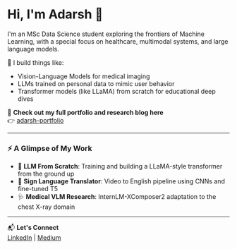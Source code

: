 # Hi, I'm Adarsh 👋

I'm an MSc Data Science student exploring the frontiers of Machine Learning, with a special focus on healthcare, multimodal systems, and large language models.

🚀 I build things like:
- Vision-Language Models for medical imaging
- LLMs trained on personal data to mimic user behavior
- Transformer models (like LLaMA) from scratch for educational deep dives

🔗 **Check out my full portfolio and research blog here**  
👉 [adarsh-portfolio]([https://adarsh-ai.vercel.app](https://adarsh-crafts.github.io/))

---

### ⚡ A Glimpse of My Work

- 🧠 **LLM From Scratch**: Training and building a LLaMA-style transformer from the ground up
- 🤖 **Sign Language Translator**: Video to English pipeline using CNNs and fine-tuned T5
- 🩺 **Medical VLM Research**: InternLM-XComposer2 adaptation to the chest X-ray domain

---

📬 **Let's Connect**  
[LinkedIn](https://www.linkedin.com/in/adarshn-256455279/) | [Medium](https://medium.com/@adarsh-ai)



<!--
**adarsh-crafts/adarsh-crafts** is a ✨ _special_ ✨ repository because its `README.md` (this file) appears on your GitHub profile.

Here are some ideas to get you started:

- 🔭 I’m currently working on ...
- 🌱 I’m currently learning ...
- 👯 I’m looking to collaborate on ...
- 🤔 I’m looking for help with ...
- 💬 Ask me about ...
- 📫 How to reach me: ...
- 😄 Pronouns: ...
- ⚡ Fun fact: ...
-->

